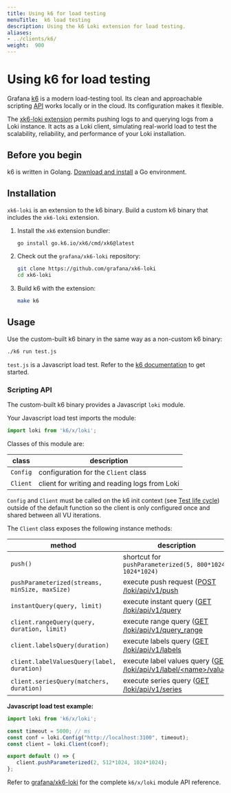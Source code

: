 ```yaml
---
title: Using k6 for load testing
menuTitle:  k6 load testing 
description: Using the k6 Loki extension for load testing.
aliases: 
- ../clients/k6/
weight:  900
---
```


# Using k6 for load testing

Grafana [k6](https://k6.io) is a modern load-testing tool.
Its clean and approachable scripting [API](https://k6.io/docs/javascript-api/)
works locally or in the cloud.
Its configuration makes it flexible.

The [xk6-loki extension](https://github.com/grafana/xk6-loki) permits pushing logs to and querying logs from a Loki instance.
It acts as a Loki client, simulating real-world load to test the scalability,
reliability, and performance of your Loki installation.

## Before you begin

k6 is written in Golang. [Download and install](https://go.dev/doc/install) a Go environment.

## Installation

`xk6-loki` is an extension to the k6 binary.
Build a custom k6 binary that includes the `xk6-loki` extension.

1. Install the `xk6` extension bundler:

   ```bash
   go install go.k6.io/xk6/cmd/xk6@latest
   ```

1. Check out the `grafana/xk6-loki` repository:

   ```bash
   git clone https://github.com/grafana/xk6-loki
   cd xk6-loki
   ```

1. Build k6 with the extension:

   ```bash
   make k6
   ```

## Usage

Use the custom-built k6 binary in the same way as a non-custom k6 binary:

```bash
./k6 run test.js
```

`test.js` is a Javascript load test.
Refer to the [k6 documentation](https://k6.io/docs/) to get started.

### Scripting API

The custom-built k6 binary provides a Javascript `loki` module.

Your Javascript load test imports the module: 

```js
import loki from 'k6/x/loki';
```

Classes of this module are:

| class | description |
| ----- | ----------- |
| `Config` | configuration for the `Client` class |
| `Client` | client for writing and reading logs from Loki |

`Config` and `Client` must be called on the k6 init context (see
[Test life cycle](https://k6.io/docs/using-k6/test-life-cycle/)) outside of the
default function so the client is only configured once and shared between all
VU iterations.

The `Client` class exposes the following instance methods:

| method | description |
| ------ | ----------- |
| `push()` | shortcut for `pushParameterized(5, 800*1024, 1024*1024)` |
| `pushParameterized(streams, minSize, maxSize)` | execute push request ([POST /loki/api/v1/push](https://grafana.com/docs/loki/<LOKI_VERSION>/reference/loki-http-api#ingest-logs) |
| `instantQuery(query, limit)` | execute instant query  ([GET /loki/api/v1/query](https://grafana.com/docs/loki/<LOKI_VERSION>/reference/loki-http-api#query-logs-at-a-single-point-in-time) |
| `client.rangeQuery(query, duration, limit)` | execute range query  ([GET /loki/api/v1/query_range](https://grafana.com/docs/loki/<LOKI_VERSION>/reference/loki-http-api#query-logs-within-a-range-of-time) |
| `client.labelsQuery(duration)` | execute labels query  ([GET /loki/api/v1/labels](https://grafana.com/docs/loki/<LOKI_VERSION>/reference/loki-http-api#query-labels) |
| `client.labelValuesQuery(label, duration)` | execute label values query  ([GET /loki/api/v1/label/\<name\>/values](https://grafana.com/docs/loki/<LOKI_VERSION>/reference/loki-http-api#query-label-values) |
| `client.seriesQuery(matchers, duration)` | execute series query  ([GET /loki/api/v1/series](https://grafana.com/docs/loki/<LOKI_VERSION>/reference/loki-http-api#query-streams) |

**Javascript load test example:**

```js
import loki from 'k6/x/loki';

const timeout = 5000; // ms
const conf = loki.Config("http://localhost:3100", timeout);
const client = loki.Client(conf);

export default () => {
   client.pushParameterized(2, 512*1024, 1024*1024);
};
```

Refer to
[grafana/xk6-loki](https://github.com/grafana/xk6-loki#javascript-api)
for the complete `k6/x/loki` module API reference.
